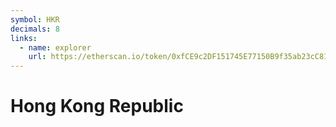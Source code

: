 ```yaml
---
symbol: HKR
decimals: 8
links:
  - name: explorer
    url: https://etherscan.io/token/0xfCE9c2DF151745E77150B9f35ab23cC81D3E8004
---
```


# Hong Kong Republic

